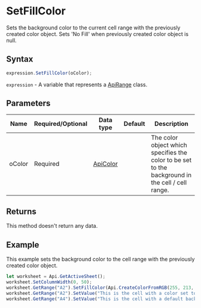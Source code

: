 # SetFillColor

Sets the background color to the current cell range with the previously created color object.
Sets 'No Fill' when previously created color object is null.

## Syntax

```javascript
expression.SetFillColor(oColor);
```

`expression` - A variable that represents a [ApiRange](../ApiRange.md) class.

## Parameters

| **Name** | **Required/Optional** | **Data type** | **Default** | **Description** |
| ------------- | ------------- | ------------- | ------------- | ------------- |
| oColor | Required | [ApiColor](../../ApiColor/ApiColor.md) |  | The color object which specifies the color to be set to the background in the cell / cell range. |

## Returns

This method doesn't return any data.

## Example

This example sets the background color to the cell range with the previously created color object.

```javascript editor-xlsx
let worksheet = Api.GetActiveSheet();
worksheet.SetColumnWidth(0, 50);
worksheet.GetRange("A2").SetFillColor(Api.CreateColorFromRGB(255, 213, 191));
worksheet.GetRange("A2").SetValue("This is the cell with a color set to its background");
worksheet.GetRange("A4").SetValue("This is the cell with a default background color");
```

